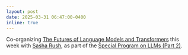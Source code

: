 ```yaml
---
layout: post
date: 2025-03-31 06:47:00-0400
inline: true
---
```


Co-organizing [The Futures of Language Models and Transformers](https://simons.berkeley.edu/workshops/future-language-models-transformers/schedule#simons-tabs) this week with [Sasha Rush](https://rush-nlp.com/), as part of the [Special Program on LLMs (Part 2)](https://simons.berkeley.edu/programs/special-year-large-language-models-transformers-part-2).
